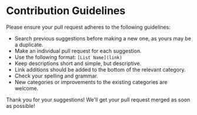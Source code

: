 # Contribution Guidelines

Please ensure your pull request adheres to the following guidelines:

- Search previous suggestions before making a new one, as yours may be a duplicate.
- Make an individual pull request for each suggestion.
- Use the following format: `[List Name](link)`
- Keep descriptions short and simple, but descriptive.
- Link additions should be added to the bottom of the relevant category.
- Check your spelling and grammar.
- New categories or improvements to the existing categories are welcome.

Thank you for your suggestions! We'll get your pull request merged as soon as possible!
